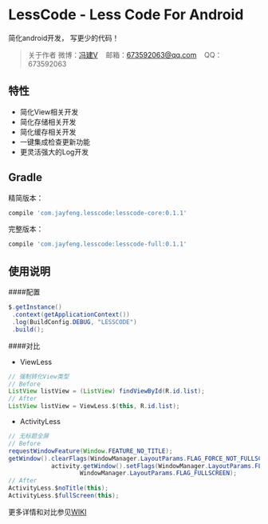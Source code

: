 LessCode - Less Code For Android
================================
简化android开发， 写更少的代码！

> 关于作者 微博：<a href="http://weibo.com/xiaofengjian" target="_blank">冯建V</a>&nbsp;&nbsp;&nbsp;&nbsp;邮箱：673592063@qq.com&nbsp;&nbsp;&nbsp;&nbsp;QQ：673592063

特性
------
* 简化View相关开发
* 简化存储相关开发
* 简化缓存相关开发
* 一键集成检查更新功能
* 更灵活强大的Log开发

Gradle
------
精简版本：
```groovy
compile 'com.jayfeng.lesscode:lesscode-core:0.1.1'
```

完整版本：
```groovy
compile 'com.jayfeng.lesscode:lesscode-full:0.1.1'
```

使用说明
-------
####配置
```java
$.getInstance()
 .context(getApplicationContext())
 .log(BuildConfig.DEBUG, "LESSCODE")
 .build();
```

####对比

* ViewLess
```java
// 强制转化View类型
// Before
ListView listView = (ListView) findViewById(R.id.list);
// After
ListView listView = ViewLess.$(this, R.id.list);
```

* ActivityLess
```java
// 无标题全屏
// Before
requestWindowFeature(Window.FEATURE_NO_TITLE);
getWindow().clearFlags(WindowManager.LayoutParams.FLAG_FORCE_NOT_FULLSCREEN);
            activity.getWindow().setFlags(WindowManager.LayoutParams.FLAG_FULLSCREEN,
                    WindowManager.LayoutParams.FLAG_FULLSCREEN);
// After
ActivityLess.$noTitle(this);
ActivityLess.$fullScreen(this);
```

更多详情和对比参见[WIKI](https://github.com/openproject/LessCode/wiki)
